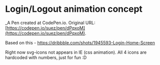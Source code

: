 # Login/Logout animation concept
 _A Pen created at CodePen.io. Original URL: [https://codepen.io/suez/pen/dPqxoM](https://codepen.io/suez/pen/dPqxoM).

 Based on this - https://dribbble.com/shots/1945593-Login-Home-Screen

Right now svg-icons not appears in IE (css animation). All 4 icons are hardcoded with numbers, just for fun :D